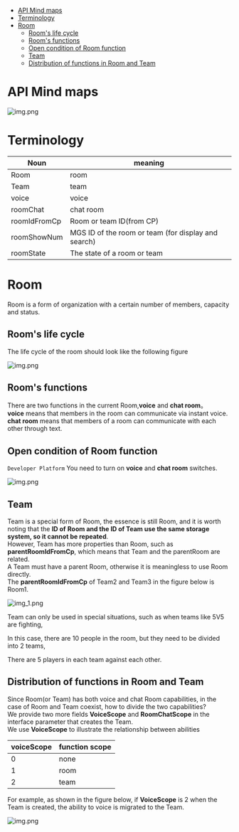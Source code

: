 
<!-- TOC -->

- [API Mind maps](#api-mind-maps)
- [Terminology](#terminology)
- [Room](#room)
    - [Room's life cycle](#rooms-life-cycle)
    - [Room's functions](#rooms-functions)
    - [Open condition of Room function](#open-condition-of-room-function)
    - [Team](#team)
    - [Distribution of functions in Room and Team](#distribution-of-functions-in-room-and-team)

<!-- /TOC -->

# API Mind maps
![img.png](https://cdn.233xyx.com/1617110054459_929.png)

# Terminology

| Noun         | meaning                                             |
| ------------ | --------------------------------------------------- |
| Room         | room                                                |
| Team         | team                                                |
| voice        | voice                                               |
| roomChat     | chat room                                           |
| roomIdFromCp | Room or team ID(from CP)                            |
| roomShowNum  | MGS ID of the room or team (for display and search) |
| roomState    | The state of a room or team                         |

# Room
Room is a form of organization with a certain number of members, capacity and status.

## Room's life cycle
The life cycle of the room should look like the following figure

![img.png](https://cdn.233xyx.com/1617110054581_242.png)

## Room's functions
There are two functions in the current Room,**voice** and **chat room**。  
**voice** means that members in the room can communicate via instant voice.  
**chat room** means that members of a room can communicate with each other through text.

## Open condition of Room function
`Developer Platform`
You need to turn on **voice** and **chat room** switches.

![img.png](https://cdn.233xyx.com/1617260038777_500.jpg)


## Team

Team is a special form of Room, the essence is still Room, and it is worth noting that the **ID of** **Room and the ID of Team use the same storage system, so it cannot be repeated**.  
However, Team has more properties than Room, such as **parentRoomIdFromCp**, which means that Team and the parentRoom are related.  
A Team must have a parent Room, otherwise it is meaningless to use Room directly.  
The **parentRoomIdFromCp** of Team2 and Team3 in the figure below is Room1.

![img_1.png](https://cdn.233xyx.com/1617110054915_502.png)

Team can only be used in special situations, such as when teams like 5V5 are fighting,

In this case, there are 10 people in the room, but they need to be divided into 2 teams,

There are 5 players in each team against each other.

## Distribution of functions in Room and Team
Since Room(or Team) has both voice and chat Room capabilities, in the case of Room and Team coexist, how to divide the two capabilities?  
We provide two more fields **VoiceScope** and **RoomChatScope** in the interface parameter that creates the Team.  
We use **VoiceScope** to illustrate the relationship between abilities

| voiceScope | function scope |
| ---------- | -------------- |
| 0          | none           |
| 1          | room           |
| 2          | team           |

For example, as shown in the figure below, if **VoiceScope** is 2 when the Team is created, the ability to voice is migrated to the Team.

![img.png](https://cdn.233xyx.com/1617260038981_327.png)



